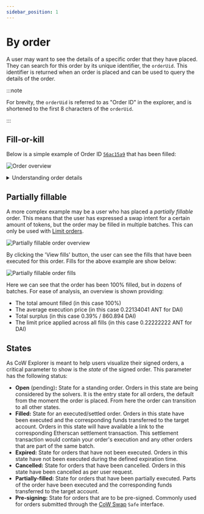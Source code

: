```yaml
---
sidebar_position: 1
---
```


# By order

A user may want to see the details of a specific order that they have placed. They can search for this order by its unique identifier, the `orderUid`. This identifier is returned when an order is placed and can be used to query the details of the order.

:::note

For brevity, the `orderUid` is referred to as "Order ID" in the explorer, and is shortened to the first 8 characters of the `orderUid`.

:::

## Fill-or-kill

Below is a simple example of Order ID [`56ac15a9`](https://explorer.cow.fi/orders/0x56ac15a9dd943743936e29d45e836e87de20b69ee32481338588922b5cc9ee4a04d84e1d86cfad5ffea5e9ab833276481bf965e46322d6ea) that has been filled:

![Order overview](/img/explorer/order_overview.png)

<details close>
    <summary>Understanding order details</summary>

| **Field** | **Description** |
|---|---|
| **Order ID** | The first 8 characters of the `orderUid` for the submitted order.  |
| **From** | The account address which signed the order. |
| **To** | The account address which will/did receive the bought amount. |
| **Transaction hash** | The on-chain settlement transaction for this order (only applicable when Status is `Filled` and not partially fillable). Can be viewed on Etherscan. |
| **Status** | The order status is either `Open`, `Filled`, `Expired`, `Cancelled`, `Partially Filled`, or `Pre-signing` |
| **Submission time** | The date and time at which the order was submitted. The timezone is based on the browser locale settings. |
| **Expiration time** | The date and time at which an order will expire and effectively be cancelled. Depending on the type of order, it may have partial fills upon expiration. |
| **Type** | CoW Protocol supports three types of orders - `Market`, `Limit` and `Liquidity`. May be further classed `Fill or Kill` or `Partial execution`. |
| **Amount** | The total sell and buy amount for this order. Sell amount includes the fee. |
| **Limit price** | The limit price is the price at which this order shall be (partially) filled, in combination with the specified slippage. The fee is already deducted from the sell amount. |
| **Execution price** | The actual price at which this order has been matched and executed, after deducting fees from the amount sold. |
| **Order surplus** | The (averaged) surplus for this order. This is the positive difference between the initial limit price and the actual (average) execution price. |
| **Filled** | Indicates what percentage amount this order has been filled and the amount sold/bought. Amount sold includes the fee. |
| **Fees** | The amount of fees paid for this order. This will show a progressive number for orders with partial fills. |
| **App Data** | The AppData hash for this order. It can denote encoded metadata with info on the app, environment and more, although not all interfaces follow the same pattern. Show more will try to decode that information. |

</details>

## Partially fillable

A more complex example may be a user who has placed a _partially fillable_ order. This means that the user has expressed a swap intent for a certain amount of tokens, but the order may be filled in multiple batches. This can only be used with [Limit orders](../cow-swap/limit).

![Partially fillable order overview](/img/explorer/order_partial_overview.png)

By clicking the 'View fills' button, the user can see the fills that have been executed for this order. Fills for the above example are show below:

![Partially fillable order fills](/img/explorer/order_partial_fills.png)

Here we can see that the order has been 100% filled, but in dozens of batches. For ease of analysis, an overview is shown providing:

- The total amount filled (in this case 100%)
- The average execution price (in this case 0.22134041 ANT for DAI)
- Total surplus (in this case 0.39% / 860.894 DAI)
- The limit price applied across all fills (in this case 0.22222222 ANT for DAI)

## States

As CoW Explorer is meant to help users visualize their signed orders, a critical parameter to show is the _state_ of the signed order. This parameter has the following status:

- **Open** (pending)**:** State for a standing order. Orders in this state are being considered by the solvers. It is the entry state for all orders, the default from the moment the order is placed. From here the order can transition to all other states.
- **Filled:** State for an executed/settled order. Orders in this state have been executed and the corresponding funds transferred to the target account. Orders in this state will have available a link to the corresponding Etherscan settlement transaction. This settlement transaction would contain your order's execution and any other orders that are part of the same batch.
- **Expired:** State for orders that have not been executed. Orders in this state have not been executed during the defined expiration time.
- **Cancelled:** State for orders that have been cancelled. Orders in this state have been cancelled as per user request.
- **Partially-filled:** State for orders that have been partially executed. Parts of the order have been executed and the corresponding funds transferred to the target account.
- **Pre-signing:** State for orders that are to be pre-signed. Commonly used for orders submitted through the [CoW Swap](../cow-swap) `Safe` interface.
